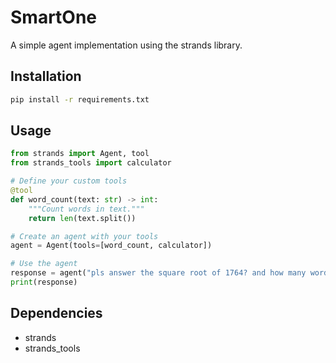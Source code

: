 # SmartOne

A simple agent implementation using the strands library.

## Installation

```bash
pip install -r requirements.txt
```

## Usage

```python
from strands import Agent, tool
from strands_tools import calculator

# Define your custom tools
@tool
def word_count(text: str) -> int:
    """Count words in text."""
    return len(text.split())

# Create an agent with your tools
agent = Agent(tools=[word_count, calculator])

# Use the agent
response = agent("pls answer the square root of 1764? and how many words are in this question?")
print(response)
```

## Dependencies

- strands
- strands_tools
